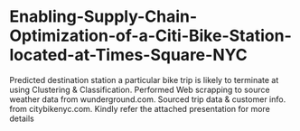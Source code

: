 # Enabling-Supply-Chain-Optimization-of-a-Citi-Bike-Station-located-at-Times-Square-NYC
Predicted destination station a particular bike trip is likely to terminate at using Clustering &amp; Classification. Performed Web scrapping to source weather data from wunderground.com. Sourced trip data &amp; customer info. from citybikenyc.com. Kindly refer the attached presentation for more details

